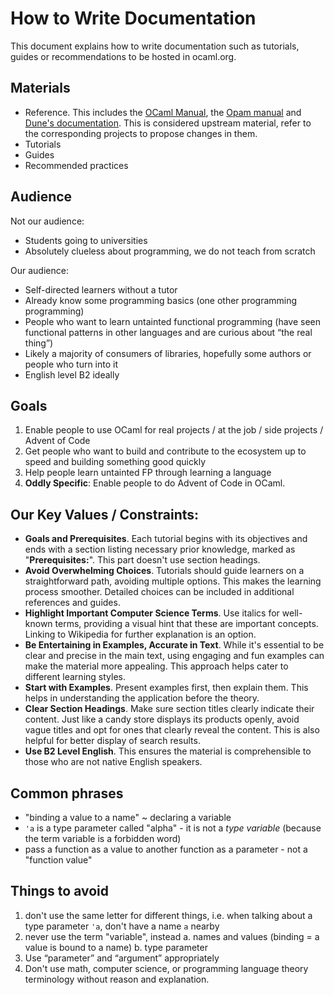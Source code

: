 # How to Write Documentation

This document explains how to write documentation such as tutorials, guides or recommendations to be hosted in ocaml.org.

## Materials

- Reference. This includes the [OCaml Manual](https://ocaml.org/releases/latest/manual.html), the [Opam manual](https://opam.ocaml.org/) and [Dune's documentation](https://dune.readthedocs.io/en/stable/). This is considered upstream material, refer to the corresponding projects to propose changes in them.
- Tutorials
- Guides
- Recommended practices

## Audience

Not our audience:
* Students going to universities
* Absolutely clueless about programming, we do not teach from scratch

Our audience:
* Self-directed learners without a tutor
* Already know some programming basics (one other programming programming)
* People who want to learn untainted functional programming (have seen functional patterns in other languages and are curious about “the real thing”)
* Likely a majority of consumers of libraries, hopefully some authors or people who turn into it
* English level B2 ideally

## Goals

1. Enable people to use OCaml for real projects / at the job / side projects / Advent of Code
1. Get people who want to build and contribute to the ecosystem up to speed and building something good quickly
1. Help people learn untainted FP through learning a language
1. **Oddly Specific**: Enable people to do Advent of Code in OCaml.

## Our Key Values / Constraints:
- **Goals and Prerequisites**. Each tutorial begins with its objectives and ends with a section listing necessary prior knowledge, marked as "**Prerequisites:**". This part doesn't use section headings.
- **Avoid Overwhelming Choices**. Tutorials should guide learners on a straightforward path, avoiding multiple options. This makes the learning process smoother. Detailed choices can be included in additional references and guides.
- **Highlight Important Computer Science Terms**. Use italics for well-known terms, providing a visual hint that these are important concepts. Linking to Wikipedia for further explanation is an option.
- **Be Entertaining in Examples, Accurate in Text**. While it's essential to be clear and precise in the main text, using engaging and fun examples can make the material more appealing. This approach helps cater to different learning styles.
- **Start with Examples**. Present examples first, then explain them. This helps in understanding the application before the theory.
- **Clear Section Headings**. Make sure section titles clearly indicate their content. Just like a candy store displays its products openly, avoid vague titles and opt for ones that clearly reveal the content. This is also helpful for better display of search results.
- **Use B2 Level English**. This ensures the material is comprehensible to those who are not native English speakers.

## Common phrases

- "binding a value to a name" ~ declaring a variable
- `'a` is a type parameter called "alpha" - it is not a _type variable_ (because the term variable is a forbidden word)
- pass a function as a value to another function as a parameter - not a "function value"

## Things to avoid

1. don't use the same letter for different things, i.e. when talking about a type parameter `'a`, don't have a name `a` nearby
1. never use the term "variable", instead
    a. names and values (binding = a value is bound to a name)
    b. type parameter
1. Use “parameter” and “argument” appropriately
1. Don't use math, computer science, or programming language theory terminology without reason and explanation.
